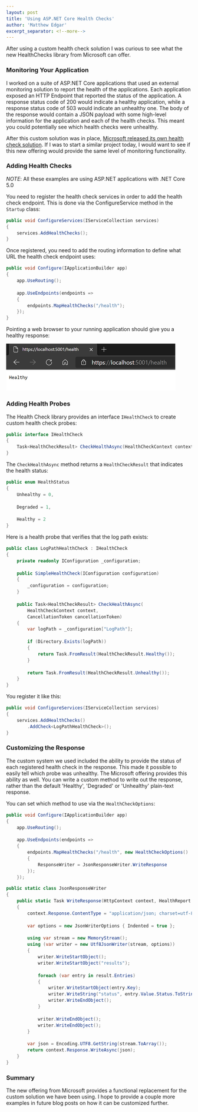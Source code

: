 ```yaml
---
layout: post
title: 'Using ASP.NET Core Health Checks'
author: 'Matthew Edgar'
excerpt_separator: <!--more-->
---
```


After using a custom health check solution I was curious to see what the new HealthChecks library from Microsoft can offer.

<!--more-->

### Monitoring Your Application

I worked on a suite of ASP.NET Core applications that used an external monitoring solution to report the health of the applications. Each application exposed an HTTP Endpoint that reported the status of the application. A response status code of 200 would indicate a healthy application, while a response status code of 503 would indicate an unhealthy one. The body of the response would contain a JSON payload with some high-level information for the application and each of the health checks. This meant you could potentially see which health checks were unhealthy.

After this custom solution was in place, [Microsoft released its own health check solution][docs]. If I was to start a similar project today, I would want to see if this new offering would provide the same level of monitoring functionality.

### Adding Health Checks

*NOTE*: All these examples are using ASP.NET applications with .NET Core 5.0

You need to register the health check services in order to add the health check endpoint. This is done via the ConfigureService method in the `Startup` class:

```csharp
public void ConfigureServices(IServiceCollection services)
{
    services.AddHealthChecks();
}
```

Once registered, you need to add the routing information to define what URL the health check endpoint uses: 


```csharp
public void Configure(IApplicationBuilder app)
{
    app.UseRouting();

    app.UseEndpoints(endpoints =>
    {
        endpoints.MapHealthChecks("/health");
    });
}
```

Pointing a web browser to your running application should give you a healthy response:

![sample showing response from the endpoint](/assets/img/health-check-endpoint.png)

### Adding Health Probes

The Health Check library provides an interface `IHealthCheck` to create custom health check probes:

```csharp
public interface IHealthCheck
{
    Task<HealthCheckResult> CheckHealthAsync(HealthCheckContext context, CancellationToken cancellationToken = default);
}
```

The `CheckHealthAsync` method returns a `HealthCheckResult` that indicates the health status:

```csharp
public enum HealthStatus
{
    Unhealthy = 0,

    Degraded = 1,

    Healthy = 2
}
```

Here is a health probe that verifies that the log path exists:

```csharp
public class LogPathHealthCheck : IHealthCheck
{
    private readonly IConfiguration _configuration;

    public SimpleHealthCheck(IConfiguration configuration)
    {
        _configuration = configuration;
    }

    public Task<HealthCheckResult> CheckHealthAsync(
        HealthCheckContext context,
        CancellationToken cancellationToken)
    {
        var logPath = _configuration["LogPath"];

        if (Directory.Exists(logPath))
        {
            return Task.FromResult(HealthCheckResult.Healthy());
        }

        return Task.FromResult(HealthCheckResult.Unhealthy());
    }
}
```

You register it like this:

```csharp
public void ConfigureServices(IServiceCollection services)
{
    services.AddHealthChecks()
        .AddCheck<LogPathHealthCheck>();
}
```

### Customizing the Response

The custom system we used included the ability to provide the status of each registered health check in the response. This made it possible to easily tell which probe was unhealthy. The Microsoft offering provides this ability as well. You can write a custom method to write out the response, rather than the default 'Healthy', 'Degraded' or 'Unhealthy' plain-text response.

You can set which method to use via  the `HealthCheckOptions`:

```csharp
public void Configure(IApplicationBuilder app)
{
    app.UseRouting();

    app.UseEndpoints(endpoints =>
    {
        endpoints.MapHealthChecks("/health", new HealthCheckOptions()
        {
            ResponseWriter = JsonResponseWriter.WriteResponse
        });
    });
```

```csharp
public static class JsonResponseWriter
{
    public static Task WriteResponse(HttpContext context, HealthReport result)
    {
        context.Response.ContentType = "application/json; charset=utf-8";

        var options = new JsonWriterOptions { Indented = true };

        using var stream = new MemoryStream();
        using (var writer = new Utf8JsonWriter(stream, options))
        {
            writer.WriteStartObject();
            writer.WriteStartObject("results");

            foreach (var entry in result.Entries)
            {
                writer.WriteStartObject(entry.Key);
                writer.WriteString("status", entry.Value.Status.ToString());
                writer.WriteEndObject();
            }
            
            writer.WriteEndObject();
            writer.WriteEndObject();
        }

        var json = Encoding.UTF8.GetString(stream.ToArray());
        return context.Response.WriteAsync(json);
    }
}
```

### Summary

The new offering from Microsoft provides a functional replacement for the custom solution we have been using. I hope to provide a couple more examples in future blog posts on how it can be customized further.

[docs]: https://docs.microsoft.com/en-us/aspnet/core/host-and-deploy/health-checks?view=aspnetcore-5.0
